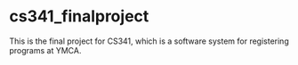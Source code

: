 # cs341_finalproject
This is the final project for CS341, which is a software system for registering programs at YMCA. 
